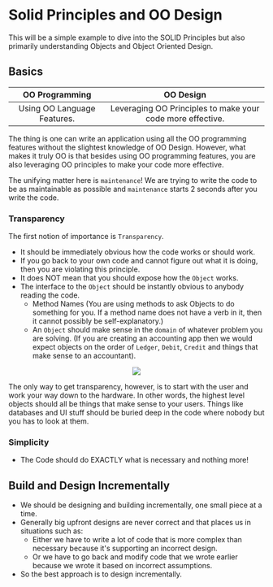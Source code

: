 # Solid Principles and OO Design

This will be a simple example to dive into the SOLID Principles but 
also primarily understanding Objects and Object Oriented Design.

## Basics

OO Programming | OO Design
:---:|:---:
Using OO Language Features. | Leveraging OO Principles to make your code more effective.

The thing is one can write an application using all the OO programming features without 
the slightest knowledge of OO Design. However, what makes it truly OO is that besides using
OO programming features, you are also leveraging OO principles to make your code more 
effective.

The unifying matter here is `maintenance`! We are trying to write the code to be as 
maintainable as possible and `maintenance` starts 2 seconds after you write the code.

### Transparency

The first notion of importance is `Transparency`. 
- It should be immediately obvious how the code works or should work.
- If you go back to your own code and cannot figure out what it is doing, 
then you are violating this principle.
- It does NOT mean that you should expose how the `Object` works.
- The interface to the `Object` should be instantly obvious to anybody reading
the code.
    - Method Names (You are using methods to ask Objects to do something for you. If
    a method name does not have a verb in it, then it cannot possibly be self-explanatory.)
    - An `Object` should make sense in the `domain` of whatever problem you are solving. (If
    you are creating an accounting app then we would expect objects on the order of 
    `Ledger`, `Debit`, `Credit` and things that make sense to an accountant).
    
<p align="center">
    <img src="https://user-images.githubusercontent.com/29547780/33953423-cf8ced24-e02c-11e7-9f56-7c2d8505ee0a.png"></img>
</p>

The only way to get transparency, however, is to start with the user and work your way down 
to the hardware. In other words, the highest level objects should all be things that make sense 
to your users. Things like databases and UI stuff should be buried deep in the code where nobody 
but you has to look at them.

### Simplicity

- The Code should do EXACTLY what is necessary and nothing more!

## Build and Design Incrementally

- We should be designing and building incrementally, one small piece at a time.
- Generally big upfront designs are never correct and that places us in situations such as:
    - Either we have to write a lot of code that is more complex than necessary because it's supporting an incorrect design. 
    - Or we have to go back and modify code that we wrote earlier because we wrote it based on incorrect assumptions.
- So the best approach is to design incrementally.